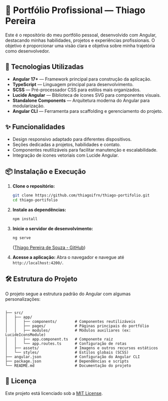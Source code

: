 # 💼 Portfólio Profissional — Thiago Pereira

Este é o repositório do meu portfólio pessoal, desenvolvido com Angular, destacando minhas habilidades, projetos e experiências profissionais. O objetivo é proporcionar uma visão clara e objetiva sobre minha trajetória como desenvolvedor.

## 🚀 Tecnologias Utilizadas

- **Angular 17+** — Framework principal para construção da aplicação.
- **TypeScript** — Linguagem principal para desenvolvimento.
- **SCSS** — Pré-processador CSS para estilos mais organizados.
- **Lucide Angular** — Biblioteca de ícones SVG para componentes visuais.
- **Standalone Components** — Arquitetura moderna do Angular para modularização.
- **Angular CLI** — Ferramenta para scaffolding e gerenciamento do projeto.

## ✨ Funcionalidades

- Design responsivo adaptado para diferentes dispositivos.
- Seções dedicadas a projetos, habilidades e contato.
- Componentes reutilizáveis para facilitar manutenção e escalabilidade.
- Integração de ícones vetoriais com Lucide Angular.

## 📦 Instalação e Execução

1. **Clone o repositório:**

   ```bash
   git clone https://github.com/thiagoifrn/thiago-portifolio.git
   cd thiago-portifolio
   ```

2. **Instale as dependências:**

   ```bash
   npm install
   ```

3. **Inicie o servidor de desenvolvimento:**

   ```bash
   ng serve
   ```

   ([Thiago Pereira de Souza - GitHub](https://github.com/thiagoifrn/thiago-portifolio))

4. **Acesse a aplicação:**
   Abra o navegador e navegue até `http://localhost:4200/`.

## 🛠️ Estrutura do Projeto

O projeto segue a estrutura padrão do Angular com algumas personalizações:

```

├── src/
│   ├── app/
│   │   ├── components/        # Componentes reutilizáveis
│   │   ├── pages/             # Páginas principais do portfólio
│   │   ├── modules/           # Módulos auxiliares (ex: LucideIconsModule)
│   │   ├── app.component.ts   # Componente raiz
│   │   └── app.routes.ts      # Configuração de rotas
│   ├── assets/                # Imagens e outros recursos estáticos
│   └── styles/                # Estilos globais (SCSS)
├── angular.json               # Configuração do Angular CLI
├── package.json               # Dependências e scripts
└── README.md                  # Documentação do projeto
```

## 📄 Licença

Este projeto está licenciado sob a [MIT License](LICENSE).
